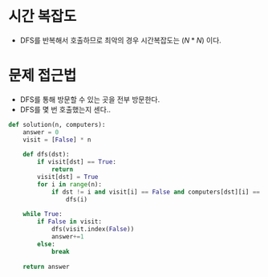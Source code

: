 # 시간 복잡도
 - DFS를 반복해서 호출하므로 최악의 경우 시간복잡도는 $(N*N)$ 이다.

# 문제 접근법
 - DFS를 통해 방문할 수 있는 곳을 전부 방문한다.
 - DFS를 몇 번 호출했는지 센다..

```python
def solution(n, computers):
    answer = 0
    visit = [False] * n
    
    def dfs(dst):
        if visit[dst] == True:
            return 
        visit[dst] = True
        for i in range(n):
            if dst != i and visit[i] == False and computers[dst][i] == 1 :
                dfs(i)
    
    while True:
        if False in visit:
            dfs(visit.index(False))
            answer+=1
        else:
            break
    
    return answer
```
